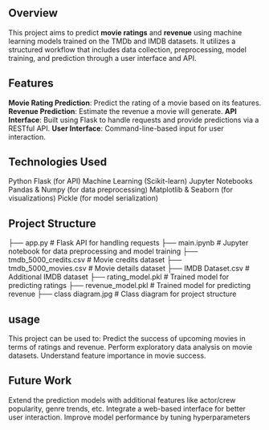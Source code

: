 ## Overview
This project aims to predict **movie ratings** and **revenue** using machine learning models trained on the TMDb and IMDB datasets. It utilizes a structured workflow that includes data collection, preprocessing, model training, and prediction through a user interface and API.

## Features
**Movie Rating Prediction**: Predict the rating of a movie based on its features.
**Revenue Prediction**: Estimate the revenue a movie will generate.
**API Interface**: Built using Flask to handle requests and provide predictions via a RESTful API.
**User Interface**: Command-line-based input for user interaction.

## Technologies Used
Python
Flask (for API)
Machine Learning (Scikit-learn)
Jupyter Notebooks
Pandas & Numpy (for data preprocessing)
Matplotlib & Seaborn (for visualizations)
Pickle (for model serialization)

## Project Structure
├── app.py              # Flask API for handling requests
├── main.ipynb          # Jupyter notebook for data preprocessing and model training
├── tmdb_5000_credits.csv  # Movie credits dataset
├── tmdb_5000_movies.csv   # Movie details dataset
├── IMDB Dataset.csv    # Additional IMDB dataset
├── rating_model.pkl    # Trained model for predicting ratings
├── revenue_model.pkl   # Trained model for predicting revenue
├── class diagram.jpg   # Class diagram for project structure

## usage
This project can be used to:
Predict the success of upcoming movies in terms of ratings and revenue.
Perform exploratory data analysis on movie datasets.
Understand feature importance in movie success.

## Future Work
Extend the prediction models with additional features like actor/crew popularity, genre trends, etc.
Integrate a web-based interface for better user interaction.
Improve model performance by tuning hyperparameters
